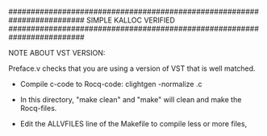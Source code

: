 #########################################################################
                           SIMPLE KALLOC VERIFIED
#########################################################################


NOTE ABOUT VST VERSION:

Preface.v checks that you are using a version of VST that is well matched. 

- Compile c-code to Rocq-code: clightgen -normalize <c-file>.c

- In this directory, "make clean" and "make" will clean and make the Rocq-files.

- Edit the ALLVFILES line of the Makefile to compile less or more files,
